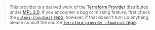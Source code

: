 > This provider is a derived work of the [Terraform Provider](https://github.com/terraform-providers/terraform-provider-cloudinit)
> distributed under [MPL 2.0](https://www.mozilla.org/en-US/MPL/2.0/). If you encounter a bug or missing feature,
> first check the [`pulumi-cloudinit` repo](/issues); however, if that doesn't turn up anything,
> please consult the source [`terraform-provider-cloudinit` repo](https://github.com/terraform-providers/terraform-provider-cloudinit/issues).
